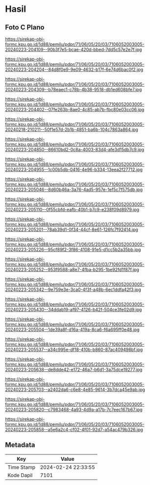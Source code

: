 # Hasil

## Foto C Plano

https://sirekap-obj-formc.kpu.go.id/1d88/pemilu/pdpr/71/06/05/20/03/7106052003005-20240223-204109--90b3f7e5-bcae-420d-bbed-7dd5c57e2e7f.jpg

https://sirekap-obj-formc.kpu.go.id/1d88/pemilu/pdpr/71/06/05/20/03/7106052003005-20240223-204204--84d8f0e9-9e09-4632-b17f-6e74d6bac0f2.jpg

https://sirekap-obj-formc.kpu.go.id/1d88/pemilu/pdpr/71/06/05/20/03/7106052003005-20240223-204309--b78eaec1-c78b-4b38-9518-db1ed608bfe7.jpg

https://sirekap-obj-formc.kpu.go.id/1d88/pemilu/pdpr/71/06/05/20/03/7106052003005-20240223-204402--07fe263b-8ae0-4c85-ab7b-fbc80e03cc06.jpg

https://sirekap-obj-formc.kpu.go.id/1d88/pemilu/pdpr/71/06/05/20/03/7106052003005-20240218-210211--50f1e57d-2b1b-4851-ba6b-104c7863a864.jpg

https://sirekap-obj-formc.kpu.go.id/1d88/pemilu/pdpr/71/06/05/20/03/7106052003005-20240223-204850--86610bd2-0c8a-4003-83d4-afe3d15db7c9.jpg

https://sirekap-obj-formc.kpu.go.id/1d88/pemilu/pdpr/71/06/05/20/03/7106052003005-20240223-204955--1c00b5db-0416-4e96-b334-13eea2f27712.jpg

https://sirekap-obj-formc.kpu.go.id/1d88/pemilu/pdpr/71/06/05/20/03/7106052003005-20240223-205046--8d60b46a-3a76-4ad5-957e-1ef5c7f575db.jpg

https://sirekap-obj-formc.kpu.go.id/1d88/pemilu/pdpr/71/06/05/20/03/7106052003005-20240223-205110--0f55cbfd-eafb-40b1-b7c9-e238f09d8979.jpg

https://sirekap-obj-formc.kpu.go.id/1d88/pemilu/pdpr/71/06/05/20/03/7106052003005-20240223-205201--78ab39d1-0f34-44cf-8e61-126fc7f92414.jpg

https://sirekap-obj-formc.kpu.go.id/1d88/pemilu/pdpr/71/06/05/20/03/7106052003005-20240223-205226--95cf89f2-3f86-4108-91e5-d1cc5b2a35bb.jpg

https://sirekap-obj-formc.kpu.go.id/1d88/pemilu/pdpr/71/06/05/20/03/7106052003005-20240223-205252--953f9588-a8e7-4fba-b295-1be92fd1f87f.jpg

https://sirekap-obj-formc.kpu.go.id/1d88/pemilu/pdpr/71/06/05/20/03/7106052003005-20240223-205342--9e759e3e-3ca0-4f3f-a48b-6ec1ddfa42f3.jpg

https://sirekap-obj-formc.kpu.go.id/1d88/pemilu/pdpr/71/06/05/20/03/7106052003005-20240223-205430--34ddab19-af97-4126-b42f-504ce3fe02d9.jpg

https://sirekap-obj-formc.kpu.go.id/1d88/pemilu/pdpr/71/06/05/20/03/7106052003005-20240223-205504--1de39a8f-d16a-419a-8ca6-f6a695ff0e48.jpg

https://sirekap-obj-formc.kpu.go.id/1d88/pemilu/pdpr/71/06/05/20/03/7106052003005-20240223-205537--a34c995e-df18-410b-b860-87ac409498bf.jpg

https://sirekap-obj-formc.kpu.go.id/1d88/pemilu/pdpr/71/06/05/20/03/7106052003005-20240223-205638--de8dde42-e172-46a7-b6d1-3a75dce19277.jpg

https://sirekap-obj-formc.kpu.go.id/1d88/pemilu/pdpr/71/06/05/20/03/7106052003005-20240223-205703--a2402da6-c6e8-4e85-9614-3b7dca45e9ab.jpg

https://sirekap-obj-formc.kpu.go.id/1d88/pemilu/pdpr/71/06/05/20/03/7106052003005-20240223-205820--c7983468-4a93-4d9a-a17b-7c7eec167b67.jpg

https://sirekap-obj-formc.kpu.go.id/1d88/pemilu/pdpr/71/06/05/20/03/7106052003005-20240223-205858--a5e6a2c4-cf02-4f01-92d7-a54ac479b326.jpg


## Metadata

| Key        | Value               |
| ---------- | ------------------- |
| Time Stamp | 2024-02-24 22:33:55 |
| Kode Dapil | 7101                |



